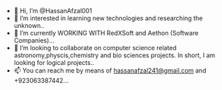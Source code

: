 - 👋 Hi, I’m @HassanAfzal001
- 👀 I’m interested in learning new technologies and researching the unknown..
- 🌱 I’m currently WORKING WITH RedXSoft and Aethon (Software Companies)...
- 💞️ I’m looking to collaborate on computer science related astronomy,physcis,chemistry and bio sciences projects. In short, I am looking for logical projects..
- 📫 You can reach me by means of hassanafzal241@gmail.com and +923063387442...

<!---    just testing
HassanAfzal001/HassanAfzal001 is a ✨ special ✨ repository because its `README.md` (this file) appears on your GitHub profile.
You can click the Preview link to take a look at your changes.
--->
